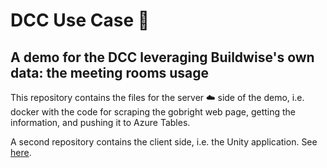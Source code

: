 # DCC Use Case :construction_worker:
## A demo for the DCC leveraging Buildwise's own data: the meeting rooms usage
This repository contains the files for the server ☁️ side of the demo, i.e. docker with the code for scraping the gobright web page, getting the information, and pushing it to Azure Tables.

A second repository contains the client side, i.e. the Unity application. See [here](https://github.com/buildwise-be/Demo-DCC-MeetingRooms-client).
